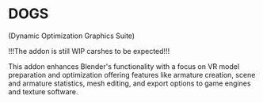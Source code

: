 # DOGS

(Dynamic Optimization Graphics Suite)

!!!The addon is still WIP carshes to be expected!!!

This addon enhances Blender's functionality with a focus on VR model preparation and optimization offering features like armature creation, scene and armature statistics, mesh editing, and export options to game engines and texture software.
